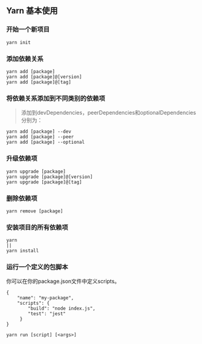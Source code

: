 ## Yarn 基本使用 ##

### 开始一个新项目 ###
    yarn init

### 添加依赖关系 ###

    yarn add [package]
    yarn add [package]@[version]
    yarn add [package]@[tag]

### 将依赖关系添加到不同类别的依赖项 ###

> 添加到devDependencies，peerDependencies和optionalDependencies分别为：

    yarn add [package] --dev
    yarn add [package] --peer 
    yarn add [package] --optional

### 升级依赖项 ###

    yarn upgrade [package]
    yarn upgrade [package]@[version]
    yarn upgrade [package]@[tag]

### 删除依赖项 ###

    yarn remove [package]

### 安装项目的所有依赖项 ###

    yarn
	||
    yarn install

### 运行一个定义的包脚本 ###

你可以在你的package.json文件中定义scripts。

    {
	    "name": "my-package",
	    "scripts": {
		    "build": "node index.js",
		    "test": "jest"
		 }
    }

    yarn run [script] [<args>]